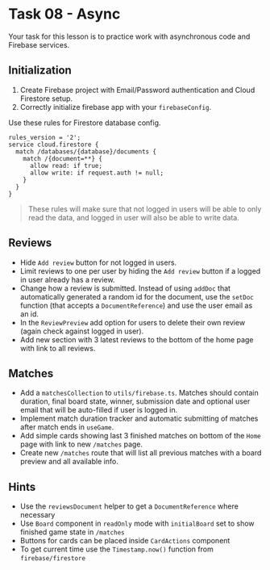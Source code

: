 # Task 08 - Async

Your task for this lesson is to practice work with asynchronous code and Firebase services.

## Initialization

1. Create Firebase project with Email/Password authentication and Cloud Firestore setup.
1. Correctly initialize firebase app with your `firebaseConfig`.

Use these rules for Firestore database config.

```
rules_version = '2';
service cloud.firestore {
  match /databases/{database}/documents {
    match /{document=**} {
      allow read: if true;
      allow write: if request.auth != null;
    }
  }
}
```

> These rules will make sure that not logged in users will be able to only read the data, and logged in user will also be able to write data.

## Reviews

- Hide `Add review` button for not logged in users.
- Limit reviews to one per user by hiding the `Add review` button if a logged in user already has a review.
- Change how a review is submitted. Instead of using `addDoc` that automatically generated a random id for the document, use the `setDoc` function (that accepts a `DocumentReference`) and use the user email as an id.
- In the `ReviewPreview` add option for users to delete their own review (again check against logged in user).
- Add new section with 3 latest reviews to the bottom of the home page with link to all reviews.

## Matches

- Add a `matchesCollection` to `utils/firebase.ts`. Matches should contain duration, final board state, winner, submission date and optional user email that will be auto-filled if user is logged in.
- Implement match duration tracker and automatic submitting of matches after match ends in `useGame`.
- Add simple cards showing last 3 finished matches on bottom of the `Home` page with link to new `/matches` page.
- Create new `/matches` route that will list all previous matches with a board preview and all available info.

## Hints

- Use the `reviewsDocument` helper to get a `DocumentReference` where necessary
- Use `Board` component in `readOnly` mode with `initialBoard` set to show finished game state in `/matches`
- Buttons for cards can be placed inside `CardActions` component
- To get current time use the `Timestamp.now()` function from `firebase/firestore`
